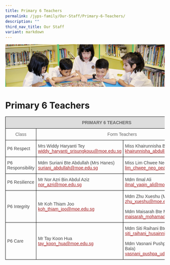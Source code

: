 ```yaml
---
title: Primary 6 Teachers
permalink: /jyps-family/Our-Staff/Primary-6-Teachers/
description: ""
third_nav_title: Our Staff
variant: markdown
---
```

![](/images/banner.gif)

Primary 6 Teachers
==================

<style type="text/css">
.tg  {border-collapse:collapse;border-spacing:0;}
.tg td{border-color:black;border-style:solid;border-width:1px;font-family:Arial, sans-serif;font-size:14px;
  overflow:hidden;padding:10px 5px;word-break:normal;}
.tg th{border-color:black;border-style:solid;border-width:1px;font-family:Arial, sans-serif;font-size:14px;
  font-weight:normal;overflow:hidden;padding:10px 5px;word-break:normal;}
.tg .tg-a4yv{background-color:#DDD;color:#666;font-weight:bold;text-align:center;vertical-align:top}
.tg .tg-hvnt{color:#666;text-align:center;vertical-align:top}
.tg .tg-0qja{color:#A52023;text-align:left;text-decoration:underline;vertical-align:top}
.tg .tg-0lj4{color:#454545;text-align:left;vertical-align:middle}
.tg .tg-que8{color:#454545;text-align:left;vertical-align:top}
</style>
<table class="tg">
<thead>
  <tr>
    <th class="tg-a4yv" colspan="3">PRIMARY 6 TEACHERS</th>
  </tr>
</thead>
<tbody>
  <tr>
    <td class="tg-hvnt"> Class</td>
    <td class="tg-hvnt" colspan="2"> Form Teachers</td>
  </tr>
  <tr>
    <td class="tg-0lj4"> P6 Respect</td>
    <td class="tg-0lj4"> Mrs Widdy Haryanti Tey<br> <a href="mailto:widdy_haryanti_srisungkouu@moe.edu.sg"><span style="text-decoration:underline;color:#A52023">widdy_haryanti_srisungkouu@moe.edu.sg</span></a> </td>
    <td class="tg-0lj4"> Miss Khairunnisha Bte Abdullah<br> <a href="mailto:khairunnisha_abdullah@moe.edu.sg"><span style="text-decoration:underline;color:#A52023">khairunnisha_abdullah@moe.edu.sg</span></a></td>
  </tr>
  <tr>
    <td class="tg-0lj4"> P6 Responsibility</td>
    <td class="tg-0lj4"> Mdm Suriani Bte Abdullah (Mrs Hanes)<br> <a href="mailto:suriani_abdullah@moe.edu.sg"><span style="text-decoration:underline;color:#A52023">suriani_abdullah@moe.edu.sg</span></a><br></td>
    <td class="tg-0lj4"> Miss Lim Chwee Neo Pearl<br> <a href="mailto:lim_chwee_neo_pearl@moe.edu.sg"><span style="text-decoration:underline;color:#A52023">lim_chwee_neo_pearl@moe.edu.sg</span></a><br></td>
  </tr>
  <tr>
    <td class="tg-0lj4"> P6 Resilience</td>
    <td class="tg-0lj4"> Mr Nor Azri Bin Abdul Aziz<br> <a href="mailto:nor_azri@moe.edu.sg"><span style="text-decoration:underline;color:#A52023">nor_azri@moe.edu.sg</span></a><br></td>
    <td class="tg-0lj4"> Mdm Ilmal Ali<br> <a href="mailto:ilmal_yaqin_ali@moe.edu.sg"><span style="text-decoration:underline;color:#A52023">ilmal_yaqin_ali@moe.edu.sg</span></a><br></td>
  </tr>
  <tr>
    <td class="tg-0lj4"> P6 Integrity</td>
    <td class="tg-0lj4"> Mr Koh Thiam Joo<br> <a href="mailto:koh_thiam_joo@moe.edu.sg"><span style="text-decoration:underline;color:#A52023">koh_thiam_joo@moe.edu.sg</span></a><br></td>
    <td class="tg-0lj4"> Mdm Zhu Xueshu (Mrs Hao)<br> <a href="mailto:zhu_xueshu@moe.edu.sg"><span style="text-decoration:underline;color:#A52023">zhu_xueshu@moe.edu.sg</span></a><br><br> Mdm Maisarah Bte Mohamad Sahat<br> <a href="mailto:maisarah_mohamad_sahat@moe.edu.sg"><span style="text-decoration:underline;color:#A52023">maisarah_mohamad_sahat@moe.edu.sg</span></a><br></td>
  </tr>
  <tr>
    <td class="tg-0lj4"> P6 Care</td>
    <td class="tg-0lj4"> Mr Tay Koon Hua<br> <a href="mailto:tay_koon_hua@moe.edu.sg"><span style="text-decoration:underline;color:#A52023">tay_koon_hua@moe.edu.sg</span></a><br></td>
    <td class="tg-0lj4"> Mdm Siti Raihani Bte Husainni<br> <a href="mailto:siti_raihani_husainni@moe.edu.sg"><span style="text-decoration:underline;color:#A52023">siti_raihani_husainni@moe.edu.sg</span></a><br><br> Mdm Vasnani Pushpa Udharam (Mrs Bala)<br> <a href="mailto:vasnani_pushpa_udharam@moe.edu.sg"><span style="text-decoration:underline;color:#A52023">vasnani_pushpa_udharam@moe.edu.sg</span></a></td>
  </tr>
</tbody>
</table>